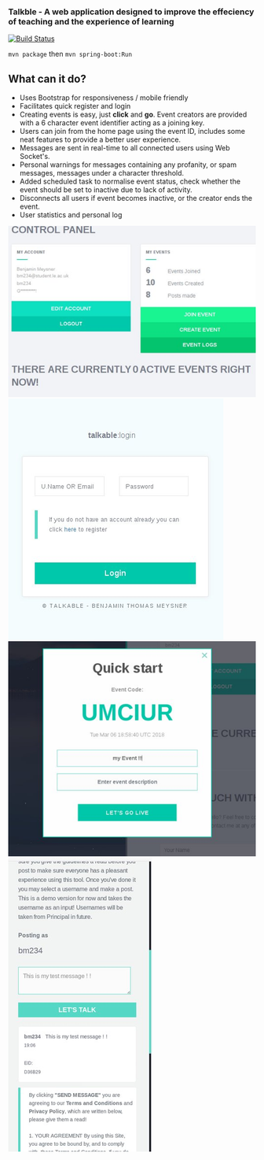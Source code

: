 ### Talkble - A web application designed to improve the effeciency of teaching and the experience of learning ###
[![Build Status](https://travis-ci.org/benjaminmeysner/talkable.svg?branch=master)](https://travis-ci.org/benjaminmeysner/talkable)

`mvn package` then `mvn spring-boot:Run`

## What can it do?

 - Uses Bootstrap for responsiveness / mobile friendly
 - Facilitates quick register and login 
 - Creating events is easy, just **click** and **go**. Event creators are provided with a 6 character event identifier acting as a joining key.
 - Users can join from the home page using the event ID, includes some neat features to provide a better user experience.
 - Messages are sent in real-time to all connected users using Web Socket's.
 - Personal warnings for messages containing any profanity, or spam messages, messages under a character threshold.
 - Added scheduled task to normalise event status, check whether the event should be set to inactive due to lack of activity.
 - Disconnects all users if event becomes inactive, or the creator ends the event.
 - User statistics and personal log

![alt text](Pictures/rsz_1deepinscreenshot20180306185857.jpg "1")
![alt text](Pictures/rsz_deepinscreenshot20180306185828.jpg "2")
![alt text](Pictures/rsz_deepinscreenshot20180306190415.jpg "3")
![alt text](Pictures/rsz_deepinscreenshot20180306190617.jpg "4")
